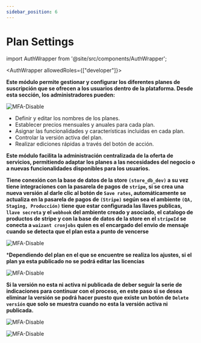 ```yaml
---
sidebar_position: 6
---
```

# Plan Settings

import AuthWrapper from '@site/src/components/AuthWrapper';

<AuthWrapper allowedRoles={["developer"]}>

**Este módulo permite gestionar y configurar los diferentes planes de suscripción que se ofrecen a los usuarios dentro de la plataforma. Desde esta sección, los administradores pueden:**

![MFA-Disable](/img/backoffice-user/plan_settings_backoffice.png)

- Definir y editar los nombres de los planes.
- Establecer precios mensuales y anuales para cada plan.
- Asignar las funcionalidades y características incluidas en cada plan.
- Controlar la versión activa del plan.
- Realizar ediciones rápidas a través del botón de acción.

**Este módulo facilita la administración centralizada de la oferta de servicios, permitiendo adaptar los planes a las necesidades del negocio o a nuevas funcionalidades disponibles para los usuarios.**

**Tiene conexión con la base de datos de la store `(store_db_dev)` a su vez tiene integraciones con la pasarela de pagos de `stripe`, si se crea una nueva versión al darle clic al botón de `Save rates`, automáticamente se actualiza en la pasarela de pagos de `(Stripe)` según sea el ambiente `(QA, Staging, Producción)` tiene que estar configurada las llaves publicas, `llave secreta` y el `webhook` del ambiente creado y asociado, el catalogo de productos de stripe y con la base de datos de la store en el `stripeId` se conecta a `waizant cronjobs` quien es el encargado del envio de mensaje cuando se detecta que el plan esta a punto de vencerse**

![MFA-Disable](/img/backoffice-user/plan_lite_backoffice.png)

***Dependiendo del plan en el que se encuentre se realiza los ajustes, si el plan ya esta publicado no se podrá editar las licencias**

![MFA-Disable](/img/backoffice-user/license-waizant-app-plan.png)

**Si la versión no esta ni activa ni publicada de deber seguir la serie de indicaciones para continuar con el proceso, en este paso si se desea eliminar la versión se podrá hacer puesto que existe un botón de `Delete versión` que solo se muestra cuando no esta la versión activa ni publicada.**

![MFA-Disable](/img/backoffice-user/license-waizant-app-plan.png)

![MFA-Disable](/img/backoffice-user/plan-notpublish.png)

</AuthWrapper>
